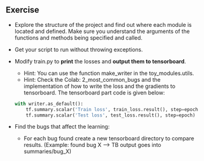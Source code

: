 ## Exercise

- Explore the structure of the project and find out where each module is located and defined. Make sure you understand 
the arguments of the functions and methods being specified and called.
- Get your script to run without throwing exceptions.
- Modify train.py to **print** the losses and **output them to tensorboard**.
    - Hint: You can use the function make_writer in the toy_modules.utils.
    - Hint: Check the Colab: 2_most_common_bugs and the implementation of how to write the loss and the gradients to 
    tensorboard. The tensorboard part code is given below: 
    ```python
    with writer.as_default():
        tf.summary.scalar('Train loss', train_loss.result(), step=epoch)
        tf.summary.scalar('Test loss', test_loss.result(), step=epoch)
    ```

- Find the bugs that affect the learning:
    - For each bug found create a new tensorboard directory to compare results. 
    (Example: found bug X --> TB output goes into summaries/bug_X)